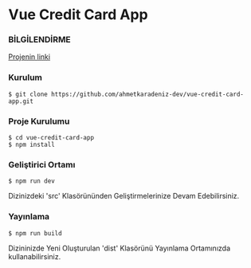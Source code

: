 # Vue Credit Card App

### BİLGİLENDİRME



[Projenin linki](https://vue-credit-card-app.netlify.app)

### Kurulum
```
$ git clone https://github.com/ahmetkaradeniz-dev/vue-credit-card-app.git
```

### Proje Kurulumu
```
$ cd vue-credit-card-app
$ npm install
```

### Geliştirici Ortamı
```
$ npm run dev
```
Dizinizdeki 'src' Klasörününden Geliştirmelerinize Devam Edebilirsiniz.

### Yayınlama
```
$ npm run build
```
Dizininizde Yeni Oluşturulan 'dist' Klasörünü Yayınlama Ortamınızda kullanabilirsiniz.
